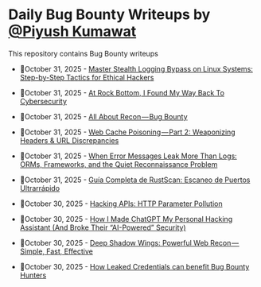# Daily Bug Bounty Writeups by [@Piyush Kumawat](https://twitter.com/piyush_supiy) 
This repository contains Bug Bounty writeups

<!-- BLOG-POST-LIST:START -->
 - 💯October 31, 2025 - [Master Stealth Logging Bypass on Linux Systems: Step-by-Step Tactics for Ethical Hackers](https://medium.com/@verylazytech/master-stealth-logging-bypass-on-linux-systems-step-by-step-tactics-for-ethical-hackers-cd2112ef944a?source=rss------bug_bounty-5) 

 - 💯October 31, 2025 - [At Rock Bottom, I Found My Way Back To Cybersecurity](https://medium.com/@cosmicbyt3/at-rock-bottom-i-found-my-way-back-to-cybersecurity-4068aed6bb34?source=rss------bug_bounty-5) 

 - 💯October 31, 2025 - [All About Recon — Bug Bounty](https://generativeai.pub/all-about-recon-bug-bounty-2ec869fcbe45?source=rss------bug_bounty-5) 

 - 💯October 31, 2025 - [Web Cache Poisoning — Part 2: Weaponizing Headers &amp; URL Discrepancies](https://medium.com/@Aacle/web-cache-poisoning-part-2-weaponizing-headers-url-discrepancies-bbb7b2c0159a?source=rss------bug_bounty-5) 

 - 💯October 31, 2025 - [When Error Messages Leak More Than Logs: ORMs, Frameworks, and the Quiet Reconnaissance Problem](https://medium.com/@cameronbardin/when-error-messages-leak-more-than-logs-orms-frameworks-and-the-quiet-reconnaissance-problem-cfb336ce1117?source=rss------bug_bounty-5) 

 - 💯October 31, 2025 - [Guía Completa de RustScan: Escaneo de Puertos Ultrarrápido](https://medium.com/@jpablo13/gu%C3%ADa-completa-de-rustscan-escaneo-de-puertos-ultrarr%C3%A1pido-da6ab7b7fed7?source=rss------bug_bounty-5) 

 - 💯October 30, 2025 - [Hacking APIs: HTTP Parameter Pollution](https://iaraoz.medium.com/hacking-apis-http-parameter-pollution-fba389e55ada?source=rss------bug_bounty-5) 

 - 💯October 30, 2025 - [How I Made ChatGPT My Personal Hacking Assistant &lpar;And Broke Their “AI-Powered” Security&rpar;](https://infosecwriteups.com/how-i-made-chatgpt-my-personal-hacking-assistant-and-broke-their-ai-powered-security-ee37d4a725c2?source=rss------bug_bounty-5) 

 - 💯October 30, 2025 - [Deep Shadow Wings: Powerful Web Recon — Simple, Fast, Effective](https://adce626.medium.com/deep-shadow-wings-powerful-web-recon-simple-fast-effective-305648621512?source=rss------bug_bounty-5) 

 - 💯October 30, 2025 - [How Leaked Credentials can benefit Bug Bounty Hunters](https://medium.com/@breachcollectiondotcom/how-leaked-credentials-can-benefit-bug-bounty-hunters-71252b8781da?source=rss------bug_bounty-5) 
<!-- BLOG-POST-LIST:END -->
